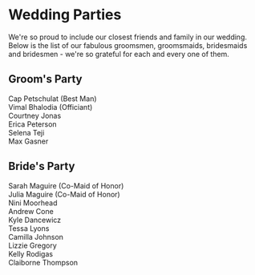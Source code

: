 # Wedding Parties

We're so proud to include our closest friends and family in our wedding. Below is the list of our fabulous groomsmen, 
groomsmaids, bridesmaids and bridesmen - we're so grateful for each and every one of them. 

## Groom's Party  
Cap Petschulat (Best Man)  
Vimal Bhalodia (Officiant)  
Courtney Jonas  
Erica Peterson   
Selena Teji  
Max Gasner  

## Bride's Party  
Sarah Maguire (Co-Maid of Honor)  
Julia Maguire (Co-Maid of Honor)  
Nini Moorhead  
Andrew Cone  
Kyle Dancewicz  
Tessa Lyons  
Camilla Johnson  
Lizzie Gregory  
Kelly Rodigas  
Claiborne Thompson  
